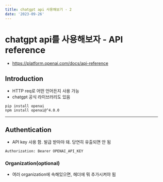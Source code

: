```yaml
---
title: chatgpt api 사용해보기 - 2
date: '2023-09-26'
---
```


# chatgpt api를 사용해보자 - API reference
- https://platform.openai.com/docs/api-reference

## Introduction
- HTTP req로 어떤 언어든지 사용 가능
- chatgpt 공식 라이브러리도 있음
```shell
pip install openai
npm install openai@^4.0.0
```
---
## Authentication
- API key 사용 함. 발급 받아야 돼. 당연히 유출되면 안 됨
```shell
Authorization: Bearer OPENAI_API_KEY
```

### Organization(optional)
- 여러 organization에 속해있으면, 헤더에 뭐 추가시켜야 됨